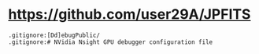 # https://github.com/user29A/JPFITS

```console
.gitignore:[Dd]ebugPublic/
.gitignore:# NVidia Nsight GPU debugger configuration file

```
